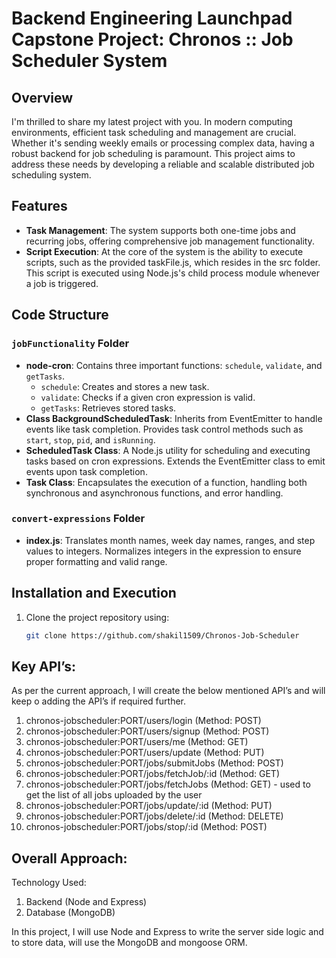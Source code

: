 # Backend Engineering Launchpad Capstone Project: Chronos :: Job Scheduler System

## Overview

I'm thrilled to share my latest project with you. In modern computing environments, efficient task scheduling and management are crucial. Whether it's sending weekly emails or processing complex data, having a robust backend for job scheduling is paramount. This project aims to address these needs by developing a reliable and scalable distributed job scheduling system.

## Features

- **Task Management**: The system supports both one-time jobs and recurring jobs, offering comprehensive job management functionality.
- **Script Execution**: At the core of the system is the ability to execute scripts, such as the provided taskFile.js, which resides in the src folder. This script is executed using Node.js's child process module whenever a job is triggered.

## Code Structure

### `jobFunctionality` Folder

- **node-cron**: Contains three important functions: `schedule`, `validate`, and `getTasks`.
  - `schedule`: Creates and stores a new task.
  - `validate`: Checks if a given cron expression is valid.
  - `getTasks`: Retrieves stored tasks.
- **Class BackgroundScheduledTask**: Inherits from EventEmitter to handle events like task completion. Provides task control methods such as `start`, `stop`, `pid`, and `isRunning`.
- **ScheduledTask Class**: A Node.js utility for scheduling and executing tasks based on cron expressions. Extends the EventEmitter class to emit events upon task completion.
- **Task Class**: Encapsulates the execution of a function, handling both synchronous and asynchronous functions, and error handling.

### `convert-expressions` Folder

- **index.js**: Translates month names, week day names, ranges, and step values to integers. Normalizes integers in the expression to ensure proper formatting and valid range.

## Installation and Execution

1. Clone the project repository using:
   ```bash
   git clone https://github.com/shakil1509/Chronos-Job-Scheduler

## Key API’s:
As per the current approach, I will create the below mentioned API’s and will keep o adding the API’s if required further.
1. chronos-jobscheduler:PORT/users/login (Method: POST)
2. chronos-jobscheduler:PORT/users/signup (Method: POST)
3. chronos-jobscheduler:PORT/users/me (Method: GET)
4. chronos-jobscheduler:PORT/users/update (Method: PUT)
5. chronos-jobscheduler:PORT/jobs/submitJobs (Method: POST)
6. chronos-jobscheduler:PORT/jobs/fetchJob/:id (Method: GET)
7. chronos-jobscheduler:PORT/jobs/fetchJobs (Method: GET) - used to get the list of all jobs uploaded by the user
8. chronos-jobscheduler:PORT/jobs/update/:id (Method: PUT)
9. chronos-jobscheduler:PORT/jobs/delete/:id (Method: DELETE) 
10. chronos-jobscheduler:PORT/jobs/stop/:id (Method: POST) 

## Overall Approach:
Technology Used:
  1. Backend (Node and Express)
  2. Database (MongoDB)

In this project, I will use Node and Express to write the server side logic and to store data, will use the MongoDB and mongoose ORM.

